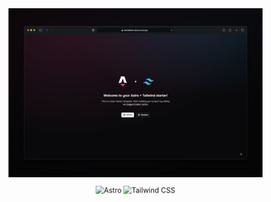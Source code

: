 <div align="center">
  <a href="https://astrotailwind-starter.vercel.app">
    <img src="./public/readme.jpg" alt="Preview">
  </a>
  <p></p>
</div>

<div align="center">

![Astro](https://img.shields.io/badge/Astro-16191f?style=flat&logo=astro&logoColor=white)
![Tailwind CSS](https://img.shields.io/badge/Tailwind%20CSS-06B6D4?logo=tailwindcss&logoColor=white&style=flat)

</div>
